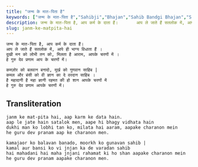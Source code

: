 ```yaml
---
title: "जन्म के मात-पिता है"
keywords: ["जन्म के मात-पिता है","Sahibji","Bhajan","Sahib Bandgi Bhajan","Sant Kabir Bhajan","bhajan lyrics","साहिब बंदगी भजन","भजन"]
description: जन्म के मात-पिता है, आप कर्म के दाता हैं।       आप ले जाते हैं सतलोक में, आपे ही भाग्य विधाता हैं ।       दुखी मन को लोभी तन को, मिलता है आराम, आपके
slug: janm-ke-matpita-hai
---
```


    
    जन्म के मात-पिता है, आप कर्म के दाता हैं।  
    आप ले जाते हैं सतलोक में, आपे ही भाग्य विधाता हैं ।  
    दुखी मन को लोभी तन को, मिलता है आराम, आपके चरणों में ।  
    हे गुरु देव प्रणाम आप के चरणों में।  
  
    कमज़ोर को बलवान बनादो, मूर्ख को गुणवान साहिब |  
    कमल और बंसी को वी ज्ञान का दे वरदान साहिब ।  
    है महादानी है महा ज्ञानी रहमत की हो शान आपके चरणों में  
    हे गुरु देव प्रणाम आपके चरणों में।  


## Transliteration
    
    janm ke mat-pita hai, aap karm ke data hain.  
    aap le jate hain satalok men, aape hi bhagy vidhata hain  
    dukhi man ko lobhi tan ko, milata hai aaram, aapake charanon mein  
    he guru dev pranam aap ke charanon men.  
  
    kamajaor ko balavan banado, moorkh ko gunavan sahib |  
    kamal aur bansi ko vi jnjan ka de varadan sahib  
    hai mahadani hai maha jnjani rahamat ki ho shan aapake charanon mein  
    he guru dev pranam aapake charanon men.  

  